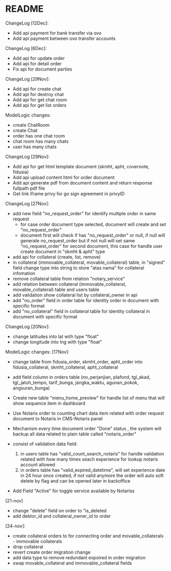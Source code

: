 # README

ChangeLog [12Dec]:
* Add api payment for bank transfer via ovo
* Add api payment between ovo transfer accounts

ChangeLog [6Dec]:
* Add api for update order
* Add api for detail order
* Fix api for document parties
  
ChangeLog [29Nov]:
* Add api for create chat
* Add api for destroy chat
* Add api for get chat room
* Add api for get list orders

ModelLogic changes:
* create ChatRoom
* create Chat
* order has one chat room
* chat room has many chats
* user has many chats

ChangeLog [29Nov]:
* Add api for get html template document (skmht, apht, covernote, fidusia)
* Add api upload content html for order document
* Add api generate pdf from document content and return response fullpath pdf file
* Get link iframe privy for go sign agreement in privyID


ChangeLog [27Nov]:
* add new field "no_request_order" for identify multiple order in same request
    - for case order document type selected, document will create and set "no_request_order"
    - document first will check if has "no_request_order" or null, if null will generate no_request_order but if not null will set same "no_request_order" for second document, this case for handle user create document in "skmht & apht" type
* add api for collateral (create, list, remove)
* in collateral (immovable_collateral, movable_collateral) table, in "signed" field change type into string to store "atas nama" for collateral infomation
* remove collateral table from relation "notary_service"
* add relation between collateral (immovable_collateral, movable_collateral) table and users table
* add validation show collateral list by collateral_owner in api
* add "no_order" field in order table for identity order in document with specific format
* add "no_collateral" field in collateral table for identity collateral in document with specific format

ChangeLog [20Nov]:
* change latitudes into lat with type "float"
* change longitude into lng with type "float"

ModelLogic changes:
[17Nov]:
- change table from fidusia_order, skmht_order, apht_order into fidusia_collateral, skmht_collateral, apht_collateral
- add field column in orders table (no_perjanjian, plafond, tgl_akad, tgl_jatuh_tempo, tarif_bunga, jangka_waktu, agunan_pokok, angsuran_bunga)
- Create new table "menu_home_preview" for handle list of menu that will show sequence item in dashboard


- Use Notaris order to counting chart data item related with order request document to Notaris in CMS-Notaris panel
- Mechanism every time document order "Done" status , the system will backup all data related to plain table called "notaris_order"
- consist of validation data field:
    1. in users table has "valid_count_search_notaris" for handle validation related with how many times seach experience for lookup notaris account allowed
    2. in orders table has "valid_expired_datetime", will set experience date in 24 hour once created, if not valid anymore the order will auto soft delete by flag and can be opened later in backoffice
- Add Field "Active" for toggle service available by Notariss

[21-nov]
- change "delete" field on order to "is_deleted
- add debtor_id and collateral_owner_id to order

[24-nov]:
- create collateral orders to for connecting order and movable_collaterals - immovable collaterals
- drop collateral
- revert create order migration change
- add data type to remove redundant expoired in order migration
- swap movable_collateral and immovable_collateral fields
